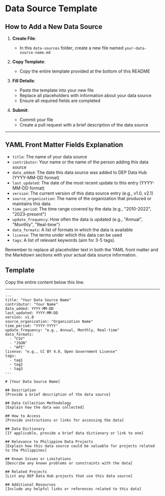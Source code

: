 # Data Source Template

## How to Add a New Data Source

1. **Create File**: 
   - In this `data-sources` folder, create a new file named `your-data-source-name.md`

2. **Copy Template**: 
   - Copy the entire template provided at the bottom of this README

3. **Fill Details**: 
   - Paste the template into your new file
   - Replace all placeholders with information about your data source
   - Ensure all required fields are completed

4. **Submit**: 
   - Commit your file
   - Create a pull request with a brief description of the data source

---

## YAML Front Matter Fields Explanation

- `title`: The name of your data source
- `contributor`: Your name or the name of the person adding this data source
- `date_added`: The date this data source was added to DEP Data Hub (YYYY-MM-DD format)
- `last_updated`: The date of the most recent update to this entry (YYYY-MM-DD format)
- `version`: The current version of this data source entry (e.g., v1.0, v2.1)
- `source_organization`: The name of the organization that produced or maintains this data
- `time_period`: The time range covered by the data (e.g., "2010-2022", "2023-present")
- `update_frequency`: How often the data is updated (e.g., "Annual", "Monthly", "Real-time")
- `data_formats`: A list of formats in which the data is available
- `license`: The terms under which this data can be used
- `tags`: A list of relevant keywords (aim for 3-5 tags).
 
Remember to replace all placeholder text in both the YAML front matter and the Markdown sections with your actual data source information.

## Template

Copy the entire content below this line:

---

```
---
title: "Your Data Source Name"
contributor: "Your Name"
date_added: YYYY-MM-DD
last_updated: YYYY-MM-DD
version: v1.0
source_organization: "Organization Name"
time_period: "YYYY-YYYY"
update_frequency: "e.g., Annual, Monthly, Real-time"
data_formats:
  - "CSV"
  - "JSON"
  - "API"
license: "e.g., CC BY 4.0, Open Government License"
tags:
  - tag1
  - tag2
  - tag3
---

# [Your Data Source Name]

## Description
[Provide a brief description of the data source]

## Data Collection Methodology
[Explain how the data was collected]

## How to Access
[Provide instructions or links for accessing the data]

## Data Dictionary
[If applicable, provide a brief data dictionary or link to one]

## Relevance to Philippine Data Projects
[Explain how this data source could be valuable for projects related to the Philippines]

## Known Issues or Limitations
[Describe any known problems or constraints with the data]

## Related Projects
[List any DEP Data Hub projects that use this data source]

## Additional Resources
[Include any helpful links or references related to this data]
```
